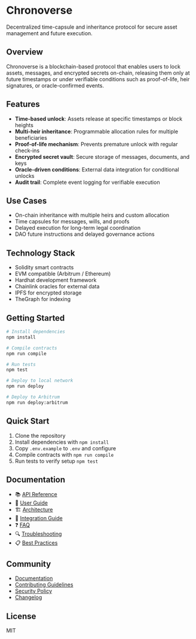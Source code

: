 # Chronoverse

Decentralized time-capsule and inheritance protocol for secure asset management and future execution.

## Overview

Chronoverse is a blockchain-based protocol that enables users to lock assets, messages, and encrypted secrets on-chain, releasing them only at future timestamps or under verifiable conditions such as proof-of-life, heir signatures, or oracle-confirmed events.

## Features

- **Time-based unlock**: Assets release at specific timestamps or block heights
- **Multi-heir inheritance**: Programmable allocation rules for multiple beneficiaries
- **Proof-of-life mechanism**: Prevents premature unlock with regular check-ins
- **Encrypted secret vault**: Secure storage of messages, documents, and keys
- **Oracle-driven conditions**: External data integration for conditional unlocks
- **Audit trail**: Complete event logging for verifiable execution

## Use Cases

- On-chain inheritance with multiple heirs and custom allocation
- Time capsules for messages, wills, and proofs
- Delayed execution for long-term legal coordination
- DAO future instructions and delayed governance actions

## Technology Stack

- Solidity smart contracts
- EVM compatible (Arbitrum / Ethereum)
- Hardhat development framework
- Chainlink oracles for external data
- IPFS for encrypted storage
- TheGraph for indexing

## Getting Started

```bash
# Install dependencies
npm install

# Compile contracts
npm run compile

# Run tests
npm test

# Deploy to local network
npm run deploy

# Deploy to Arbitrum
npm run deploy:arbitrum
```

## Quick Start

1. Clone the repository
2. Install dependencies with `npm install`
3. Copy `.env.example` to `.env` and configure
4. Compile contracts with `npm run compile`
5. Run tests to verify setup `npm test`

## Documentation

- 📚 [API Reference](./docs/API.md)
- 📖 [User Guide](./docs/USER_GUIDE.md)
- 🏗️ [Architecture](./docs/ARCHITECTURE.md)
- 🔧 [Integration Guide](./docs/INTEGRATION.md)
- ❓ [FAQ](./docs/FAQ.md)
- 🔍 [Troubleshooting](./docs/TROUBLESHOOTING.md)
- 📋 [Best Practices](./docs/BEST_PRACTICES.md)

## Community

- [Documentation](./docs)
- [Contributing Guidelines](./CONTRIBUTING.md)
- [Security Policy](./docs/SECURITY.md)
- [Changelog](./docs/CHANGELOG.md)

## License

MIT

